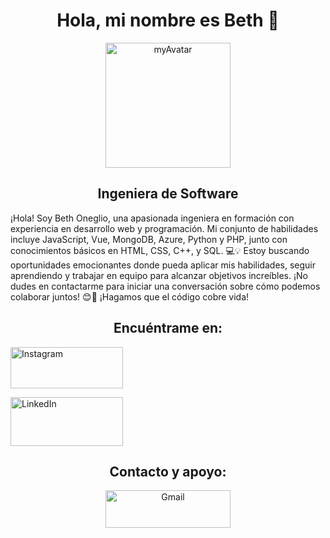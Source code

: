 <h1 style="text-align: center;">Hola, mi nombre es Beth 🧐</h1>
<div style="text-align: center;"><a href="https://imgbb.com/"><img style="width: 200px; height: 200px;" src="https://i.ibb.co/p1Vgdpj/myAvatar.png" alt="myAvatar" border="0" /></a></div>
<h2 style="text-align: center;">Ingeniera de Software</h2>
<p>&iexcl;Hola! Soy Beth Oneglio, una apasionada ingeniera en formaci&oacute;n con experiencia en desarrollo web y programaci&oacute;n. Mi conjunto de habilidades incluye JavaScript, Vue, MongoDB, Azure, Python y PHP, junto con conocimientos b&aacute;sicos en HTML, CSS, C++, y SQL. 💻💡 Estoy buscando oportunidades emocionantes donde pueda aplicar mis habilidades, seguir aprendiendo y trabajar en equipo para alcanzar objetivos incre&iacute;bles. &iexcl;No dudes en contactarme para iniciar una conversaci&oacute;n sobre c&oacute;mo podemos colaborar juntos! 😊🚀 &iexcl;Hagamos que el c&oacute;digo cobre vida!</p>
<h2 style="text-align: center;">Encu&eacute;ntrame en:</h2>
<div><a href="https://www.instagram.com/bethnlg/"><img style="width: 180px; height: 66px;" src="https://i.ibb.co/FVftDGQ/image-removebg-preview-5.png" alt="Instagram" border="0" /></a> 

<a href="https://www.linkedin.com/in/beth-oneglio-4968b1248/"><img style="width: 180px; height: 78px;" src="https://i.ibb.co/vQJCHYv/image-removebg-preview-6.png" alt="LinkedIn" border="0" /></a></div>
<h2 style="text-align: center;">Contacto y apoyo:</h2>
<div style="text-align: center;"><a href="https://gmail.com/"><img style="width: 200px; height: 60px;" src="https://i.ibb.co/y4vsgvq/image-removebg-preview-4-removebg-preview.png" alt="Gmail" border="0" /></a></div>
